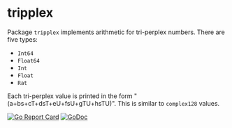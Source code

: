 # tripplex

Package `tripplex` implements arithmetic for tri-perplex numbers. There are five types:

* `Int64`
* `Float64`
* `Int`
* `Float`
* `Rat`

Each tri-perplex value is printed in the form "(a+bs+cT+dsT+eU+fsU+gTU+hsTU)". This is similar to `complex128` values.

[![Go Report Card](https://goreportcard.com/badge/gojp/goreportcard)](https://goreportcard.com/report/github.com/meirizarrygelpi/numbers/tripplex) [![GoDoc](https://godoc.org/github.com/meirizarrygelpi/numbers/tripplex?status.svg)](https://godoc.org/github.com/meirizarrygelpi/numbers/tripplex)